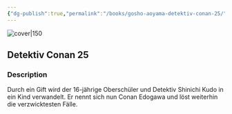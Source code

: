 ```yaml
---
{"dg-publish":true,"permalink":"/books/gosho-aoyama-detektiv-conan-25/","title":"\"Detektiv Conan 25\"","tags":["manga","crime"]}
---
```




![cover|150](http://books.google.com/books/content?id=3uoP0AEACAAJ&printsec=frontcover&img=1&zoom=1&source=gbs_api)

## Detektiv Conan 25

### Description

Durch ein Gift wird der 16-jährige Oberschüler und Detektiv Shinichi Kudo in ein Kind verwandelt. Er nennt sich nun Conan Edogawa und löst weiterhin die verzwicktesten Fälle.
```